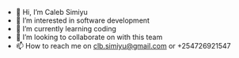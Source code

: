 - 👋 Hi, I’m Caleb Simiyu
- 👀 I’m interested in software development
- 🌱 I’m currently learning coding
- 💞️ I’m looking to collaborate on with this team
- 📫 How to reach me on clb.simiyu@gmail.com or +254726921547

<!---
Chemiati/Chemiati is a ✨ special ✨ repository because its `README.md` (this file) appears on your GitHub profile.
You can click the Preview link to take a look at your changes.
--->
